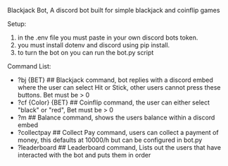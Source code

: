 Blackjack Bot,
A discord bot built for simple blackjack and coinflip games

Setup:
1. in the .env file you must paste in your own discord bots token.
2. you must install dotenv and discord using pip install.
3. to turn the bot on you can run the bot.py script

Command List:
- ?bj {BET} ## Blackjack command, bot replies with a discord embed where the user can select Hit or Stick, other users cannot press these buttons. Bet must be > 0 
- ?cf {Color} {BET} ## Coinflip command, the user can either select "black" or "red", Bet must be > 0 
- ?m ## Balance command, shows the users balance within a discord embed
- ?collectpay ## Collect Pay command, users can collect a payment of money, this defaults at 10000/h but can be configured in bot.py
- ?leaderboard ## Leaderboard command, Lists out the users that have interacted with the bot and puts them in order
